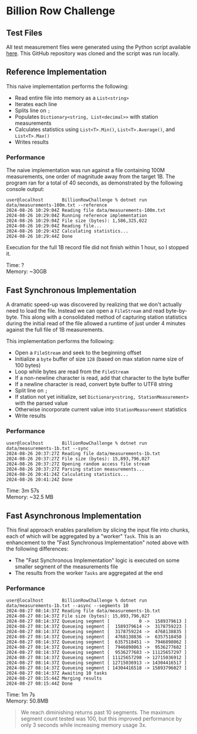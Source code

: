 # Billion Row Challenge

## Test Files

All test measurement files were generated using the Python script available [here](https://github.com/gunnarmorling/1brc/blob/main/src/main/python/create_measurements.py).  This GitHub repository was cloned and the script was run locally.

## Reference Implementation

This naive implementation performs the following:
- Read entire file into memory as a `List<string>`
- Iterates each line
- Splits line on `;`
- Populates `Dictionary<string, List<decimal>>` with station measurements
- Calculates statistics using `List<T>.Min()`, `List<T>.Average()`, and `List<T>.Max()`
- Writes results

### Performance

The naive implementation was run against a file containing 100M measurements, one order of magnitude away from the target 1B.  The program ran for a total of 40 seconds, as demonstrated by the following console output:

```
user@localhost       BillionRowChallenge % dotnet run data/measurements-100m.txt --reference
2024-08-26 10:29:04Z Reading file data/measurements-100m.txt
2024-08-26 10:29:04Z Running reference implementation
2024-08-26 10:29:04Z File size (bytes): 1,586,325,022
2024-08-26 10:29:04Z Reading file...
2024-08-26 10:29:43Z Calculating statistics...
2024-08-26 10:29:44Z Done
```

Execution for the full 1B record file did not finish within 1 hour, so I stopped it.

Time: ?  
Memory: ~30GB

## Fast Synchronous Implementation

A dramatic speed-up was discovered by realizing that we don't actually need to load the file.  Instead we can open a `FileStream` and read byte-by-byte.  This along with a consolidated method of capturing station statistics during the initial read of the file allowed a runtime of just under 4 minutes against the full file of 1B measurements.

This implementation performs the following:
- Open a `FileStream` and seek to the beginning offset
- Initialize a `byte` buffer of size `128` (based on max station name size of 100 bytes)
- Loop while bytes are read from the `FileStream`
- If a non-newline character is read, add that character to the byte buffer
- If a newline character is read, convert byte buffer to UTF8 string
- Split line on `;`
- If station not yet initialize, set `Dictionary<string, StationMeasurement>` with the parsed value
- Otherwise incorporate current value into `StationMeasurement` statistics
- Write results

### Performance

```
user@localhost       BillionRowChallenge % dotnet run data/measurements-1b.txt --sync            
2024-08-26 20:37:27Z Reading file data/measurements-1b.txt
2024-08-26 20:37:27Z File size (bytes): 15,893,796,027
2024-08-26 20:37:27Z Opening random access file stream
2024-08-26 20:37:27Z Parsing station measurements...
2024-08-26 20:41:24Z Calculating statistics...
2024-08-26 20:41:24Z Done
```

Time: 3m 57s  
Memory: ~32.5 MB

## Fast Asynchronous Implementation

This final approach enables parallelism by slicing the input file into chunks, each of which will be aggregated by a "worker" `Task`.  This is an enhancement to the "Fast Synchronous Implementation" noted above with the following differences:
- The "Fast Synchronous Implementation" logic is executed on some smaller segment of the measurements file
- The results from the worker `Tasks` are aggregated at the end

### Performance

```
user@localhost       BillionRowChallenge % dotnet run data/measurements-1b.txt --async --segments 10
2024-08-27 08:14:37Z Reading file data/measurements-1b.txt
2024-08-27 08:14:37Z File size (bytes): 15,893,796,027
2024-08-27 08:14:37Z Queueing segment [           0 ->  1589379613 ]
2024-08-27 08:14:37Z Queueing segment [  1589379614 ->  3178759223 ]
2024-08-27 08:14:37Z Queueing segment [  3178759224 ->  4768138835 ]
2024-08-27 08:14:37Z Queueing segment [  4768138836 ->  6357518450 ]
2024-08-27 08:14:37Z Queueing segment [  6357518451 ->  7946898062 ]
2024-08-27 08:14:37Z Queueing segment [  7946898063 ->  9536277682 ]
2024-08-27 08:14:37Z Queueing segment [  9536277683 -> 11125657297 ]
2024-08-27 08:14:37Z Queueing segment [ 11125657298 -> 12715036912 ]
2024-08-27 08:14:37Z Queueing segment [ 12715036913 -> 14304416517 ]
2024-08-27 08:14:37Z Queueing segment [ 14304416518 -> 15893796027 ]
2024-08-27 08:14:37Z Awaiting 10 tasks
2024-08-27 08:15:44Z Merging results
2024-08-27 08:15:44Z Done
```

Time: 1m 7s  
Memory: 50.8MB

> We reach diminishing returns past 10 segments.  The maximum segment count tested was 100, but this improved performance by only 3 seconds while increasing memory usage 3x.